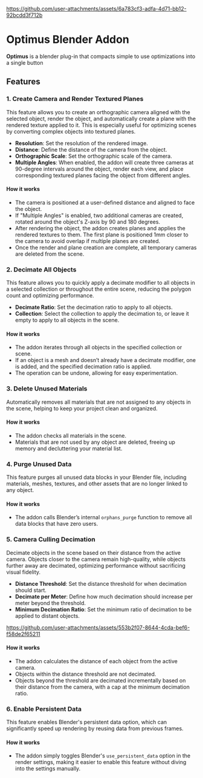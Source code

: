 
https://github.com/user-attachments/assets/6a783cf3-adfa-4d71-bb12-92bcdd3f712b
# Optimus Blender Addon

**Optimus** is a blender plug-in that compacts simple to use optimizations into a single button

## Features

### 1. Create Camera and Render Textured Planes

This feature allows you to create an orthographic camera aligned with the selected object, render the object, and automatically create a plane with the rendered texture applied to it. This is especially useful for optimizing scenes by converting complex objects into textured planes.

- **Resolution**: Set the resolution of the rendered image.
- **Distance**: Define the distance of the camera from the object.
- **Orthographic Scale**: Set the orthographic scale of the camera.
- **Multiple Angles**: When enabled, the addon will create three cameras at 90-degree intervals around the object, render each view, and place corresponding textured planes facing the object from different angles.

#### How it works
- The camera is positioned at a user-defined distance and aligned to face the object.
- If "Multiple Angles" is enabled, two additional cameras are created, rotated around the object's Z-axis by 90 and 180 degrees.
- After rendering the object, the addon creates planes and applies the rendered textures to them. The first plane is positioned 1mm closer to the camera to avoid overlap if multiple planes are created.
- Once the render and plane creation are complete, all temporary cameras are deleted from the scene.

### 2. Decimate All Objects

This feature allows you to quickly apply a decimate modifier to all objects in a selected collection or throughout the entire scene, reducing the polygon count and optimizing performance.

- **Decimate Ratio**: Set the decimation ratio to apply to all objects.
- **Collection**: Select the collection to apply the decimation to, or leave it empty to apply to all objects in the scene.

#### How it works
- The addon iterates through all objects in the specified collection or scene.
- If an object is a mesh and doesn’t already have a decimate modifier, one is added, and the specified decimation ratio is applied.
- The operation can be undone, allowing for easy experimentation.

### 3. Delete Unused Materials

Automatically removes all materials that are not assigned to any objects in the scene, helping to keep your project clean and organized.

#### How it works
- The addon checks all materials in the scene.
- Materials that are not used by any object are deleted, freeing up memory and decluttering your material list.

### 4. Purge Unused Data

This feature purges all unused data blocks in your Blender file, including materials, meshes, textures, and other assets that are no longer linked to any object.

#### How it works
- The addon calls Blender’s internal `orphans_purge` function to remove all data blocks that have zero users.

### 5. Camera Culling Decimation

Decimate objects in the scene based on their distance from the active camera. Objects closer to the camera remain high-quality, while objects further away are decimated, optimizing performance without sacrificing visual fidelity.

- **Distance Threshold**: Set the distance threshold for when decimation should start.
- **Decimate per Meter**: Define how much decimation should increase per meter beyond the threshold.
- **Minimum Decimation Ratio**: Set the minimum ratio of decimation to be applied to distant objects.


https://github.com/user-attachments/assets/553b2f07-8644-4cda-bef6-f58de2f65211


#### How it works
- The addon calculates the distance of each object from the active camera.
- Objects within the distance threshold are not decimated.
- Objects beyond the threshold are decimated incrementally based on their distance from the camera, with a cap at the minimum decimation ratio.

### 6. Enable Persistent Data

This feature enables Blender's persistent data option, which can significantly speed up rendering by reusing data from previous frames.

#### How it works
- The addon simply toggles Blender's `use_persistent_data` option in the render settings, making it easier to enable this feature without diving into the settings manually.


